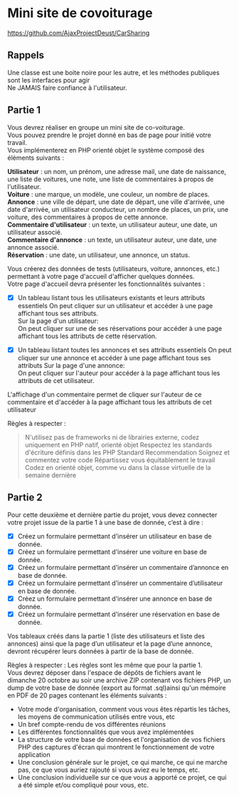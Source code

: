 # Mini site de covoiturage
https://github.com/AjaxProjectDeust/CarSharing

## Rappels
Une classe est une boite noire pour les autre, et les méthodes publiques sont les interfaces pour agir  
Ne JAMAIS faire confiance à l'utilisateur.

## Partie 1  
Vous devrez réaliser en groupe un mini site de co-voiturage.  
Vous pouvez prendre le projet donné en bas de page pour initié votre travail.  
Vous implémenterez en PHP orienté objet le système composé des éléments suivants :  

**Utilisateur** : un nom, un prénom, une adresse mail, une date de naissance, une liste de voitures, une note, une liste de commentaires à propos de l'utilisateur.  
**Voiture** : une marque, un modèle, une couleur, un nombre de places.  
**Annonce** : une ville de départ, une date de départ, une ville d'arrivée, une date d'arrivée, un utilisateur conducteur, un nombre de places, un prix, une voiture, des commentaires à propos de cette annonce.  
**Commentaire d'utilisateur** : un texte, un utilisateur auteur, une date, un utilisateur associé.  
**Commentaire d'annonce** : un texte, un utilisateur auteur, une date, une annonce associé.  
**Réservation** : une date, un utilisateur, une annonce, un status.  

Vous créerez des données de tests (utilisateurs, voiture, annonces, etc.) permettant à votre page d'accueil d'afficher quelques données.  
Votre page d'accueil devra présenter les fonctionnalités suivantes :

- [x] Un tableau listant tous les utilisateurs existants et leurs attributs essentiels
On peut cliquer sur un utilisateur et accéder à une page affichant tous ses attributs.  
    Sur la page d'un utilisateur:  
    On peut cliquer sur une de ses réservations pour accéder à une page affichant tous les attributs de cette réservation.  

- [x] Un tableau listant toutes les annonces et ses attributs essentiels
On peut cliquer sur une annonce et accéder à une page affichant tous ses attributs
    Sur la page d'une annonce:  
    On peut cliquer sur l'auteur pour accéder à la page affichant tous les attributs de cet utilisateur.  

L'affichage d'un commentaire permet de cliquer sur l'auteur de ce commentaire et d'accéder à la page affichant tous les attributs de cet utilisateur

Règles à respecter :  
> N'utilisez pas de frameworks ni de librairies externe, codez uniquement en PHP natif, orienté objet
Respectez les standards d'écriture définis dans les PHP Standard Recommendation
Soignez et commentez votre code
Répartissez vous équitablement le travail
Codez en orienté objet, comme vu dans la classe virtuelle de la semaine dernière

## Partie 2  
Pour cette deuxième et dernière partie du projet, vous devez connecter votre projet issue de la partie 1 à une base de donnée, c’est à dire :

- [x] Créez un formulaire permettant d'insérer un utilisateur en base de donnée.  
- [x] Créez un formulaire permettant d'insérer une voiture en base de donnée.  
- [x] Créez un formulaire permettant d'insérer un commentaire d’annonce en base de donnée.  
- [x] Créez un formulaire permettant d'insérer un commentaire d’utilisateur en base de donnée.   
- [x] Créez un formulaire permettant d'insérer une annonce en base de donnée.  
- [x] Créez un formulaire permettant d'insérer une réservation en base de donnée.  

Vos tableaux créés dans la partie 1 (liste des utilisateurs et liste des annonces)   ainsi que la page d’un utilisateur et la page d’une annonce, devront récupérer leurs données à partir de la base de donnée.

Règles à respecter :
Les règles sont les même que pour la partie 1.  
Vous devrez déposer dans l'espace de dépôts de fichiers avant le dimanche 20 octobre au soir une archive ZIP contenant vos fichiers PHP, un dump de votre base de donnée  (export au format .sql)ainsi qu'un mémoire en PDF de 20 pages contenant les éléments suivants :

- Votre mode d'organisation, comment vous vous êtes répartis les tâches, les moyens de communication utilisés entre vous, etc
- Un bref compte-rendu de vos différentes réunions
- Les différentes fonctionnalités que vous avez implémentées
- La structure de votre base de données et l'organisation de vos fichiers PHP
des captures d'écran qui montrent le fonctionnement de votre application
- Une conclusion générale sur le projet, ce qui marche, ce qui ne marche pas, ce que vous auriez rajouté si vous aviez eu le temps, etc.
- Une conclusion individuelle sur ce que vous a apporté ce projet, ce qui a été simple et/ou compliqué pour vous, etc.